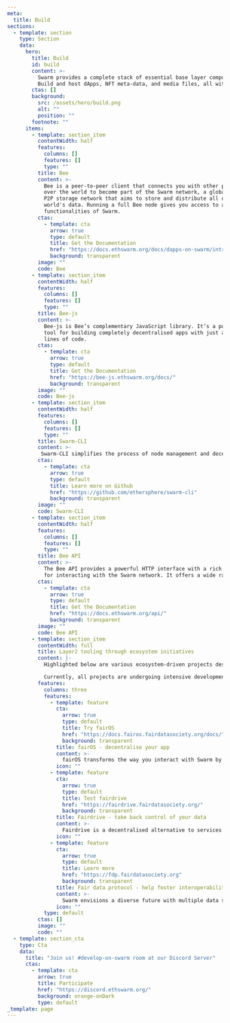 ```yaml
---
meta:
  title: Build
sections:
  - template: section
    type: Section
    data:
      hero:
        title: Build
        id: build
        content: >-
          Swarm provides a complete stack of essential base layer components for developers. 
          Build and host dApps, NFT meta-data, and media files, all within a decentralised framework!
        ctas: []
        background:
          src: /assets/hero/build.png
          alt: ""
          position: ""
        footnote: ""
      items:
        - template: section_item
          contentWidth: half
          features:
            columns: []
            features: []
            type: ""
          title: Bee
          content: >-
            Bee is a peer-to-peer client that connects you with other peers all
            over the world to become part of the Swarm network, a global distributed
            P2P storage network that aims to store and distribute all of the
            world's data. Running a full Bee node gives you access to all the
            functionalities of Swarm.
          ctas:
            - template: cta
              arrow: true
              type: default
              title: Get the Documentation
              href: "https://docs.ethswarm.org/docs/dapps-on-swarm/introduction"
              background: transparent
          image: ""
          code: Bee
        - template: section_item
          contentWidth: half
          features:
            columns: []
            features: []
            type: ""
          title: Bee-js
          content: >-
            Bee-js is Bee’s complementary JavaScript library. It’s a powerful
            tool for building completely decentralised apps with just a few
            lines of code.
          ctas:
            - template: cta
              arrow: true
              type: default
              title: Get the Documentation
              href: "https://bee-js.ethswarm.org/docs/"
              background: transparent
          image: ""
          code: Bee-js
        - template: section_item
          contentWidth: half
          features:
            columns: []
            features: []
            type: ""
          title: Swarm-CLI
          content: >-
           Swarm-CLI simplifies the process of node management and decentralised application development on the Swarm network by offering an intuitive and user-friendly command line interface which can be used for engaging with the Swarm ecosystem. This powerful tool enables effortless uploading and downloading of files, folders, and entire websites. Additionally, it streamlines the process of managing feeds and identities, and it makes node management a breeze.  
          ctas:
            - template: cta
              arrow: true
              type: default
              title: Learn more on Github
              href: "https://github.com/ethersphere/swarm-cli"
              background: transparent
          image: ""
          code: Swarm-CLI
        - template: section_item
          contentWidth: half
          features:
            columns: []
            features: []
            type: ""
          title: Bee API
          content: >-
            The Bee API provides a powerful HTTP interface with a rich set of endpoints
            for interacting with the Swarm network. It offers a wide range of functionalities for managing node resources and obtaining operational metrics and insights which are vital for node operators and decentralised application developers.
          ctas:
            - template: cta
              arrow: true
              type: default
              title: Get the Documentation
              href: "https://docs.ethswarm.org/api/"
              background: transparent
          image: ""
          code: Bee API
        - template: section_item
          contentWidth: full
          title: Layer2 tooling through ecosystem initiatives
          content: |-
            Highlighted below are various ecosystem-driven projects designed to accelerate decentralised application development and foster data interoperability and sovereignty. The Swarm Foundation proudly supports these initiatives but does not guarantee their performance.

            Currently, all projects are undergoing intensive development, and contributions are highly encouraged. Additionally, the Swarm Foundation offers [grants](https://my.ethswarm.org/grants) to support contributions to the projects listed.
          features:
            columns: three
            features:
              - template: feature
                cta:
                  arrow: true
                  type: default
                  title: Try fairOS
                  href: "https://docs.fairos.fairdatasociety.org/docs/"
                  background: transparent
                title: fairOS - decentralise your app
                content: >-
                  fairOS transforms the way you interact with Swarm by offering a distributed file system and versatile database solutions, including key-value and document (multi-index) databases. By freeing up developers to focus on building their applications rather than worrying about the intricacies of Swarm, fairOS gives developers a significant head start on their projects.  
                icon: ""
              - template: feature
                cta:
                  arrow: true
                  type: default
                  title: Test fairdrive
                  href: "https://fairdrive.fairdatasociety.org/"
                  background: transparent
                title: Fairdrive - take back control of your data
                content: >-                                  
                  Fairdrive is a decentralised alternative to services like Dropbox and Google Drive, powered by Swarm. It provides a user-friendly interface for decentralised applications (dApps) and personal data storage. Fairdrive empowers users to take control of their data and allows developers to leverage it to easily add decentralised storage to their dApps.
                icon: ""
              - template: feature
                cta:
                  arrow: true
                  type: default
                  title: Learn more
                  href: "https://fdp.fairdatasociety.org"
                  background: transparent
                title: Fair data protocol - help foster interoperability
                content: >-
                  Swarm envisions a diverse future with multiple data stores catering to various needs. Fair Data Protocol (FDP) acts as the connecting link, facilitating interoperability. Presently, the project is in an active development phase, and community members are encouraged to participate by contributing to or proposing enhancements through [Fair data Improvement Proposals](https://github.com/fairDataSociety/FIPs).
                icon: ""
            type: default
          ctas: []
          image: ""
          code: ""
  - template: section_cta
    type: Cta
    data:
      title: "Join us! #develop-on-swarm room at our Discord Server"
      ctas:
        - template: cta
          arrow: true
          title: Participate
          href: "https://discord.ethswarm.org/"
          background: orange-onDark
          type: default
_template: page
---
```

